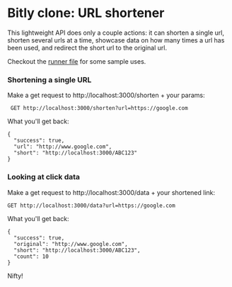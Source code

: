 # Bitly clone: URL shortener

This lightweight API does only a couple actions: it can shorten a single url, shorten several urls at a time,
showcase data on how many times a url has been used, and redirect the short url to the original url.

Checkout the [runner file](https://github.com/mindplace/bitly_clone/blob/master/runner.rb) for some sample uses.

### Shortening a single URL
Make a get request to http://localhost:3000/shorten + your params:
```
 GET http://localhost:3000/shorten?url=https://google.com
```

What you'll get back:

```
{
  "success": true,
  "url": "http://www.google.com",
  "short": "http://localhost:3000/ABC123"
}
```

### Looking at click data
Make a get request to http://localhost:3000/data + your shortened link:
```
GET http://localhost:3000/data?url=https://google.com
```

What you'll get back:

```
{
  "success": true,
  "original": "http://www.google.com",
  "short": "http://localhost:3000/ABC123",
  "count": 10
}
```

Nifty!
